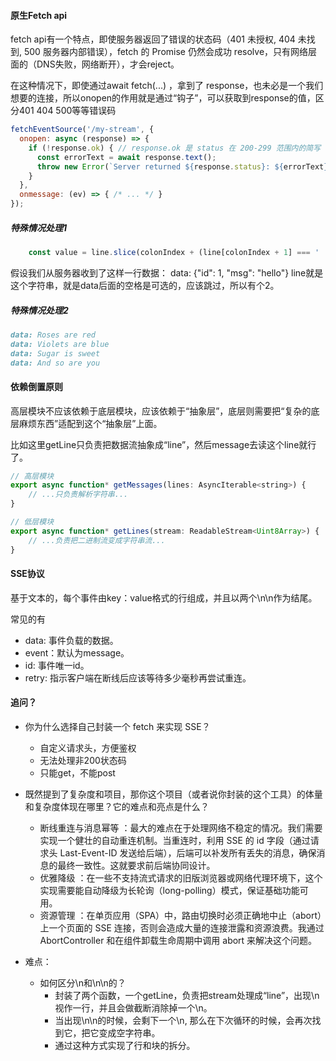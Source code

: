 

#### 原生Fetch api

fetch api有一个特点，即使服务器返回了错误的状态码（401 未授权, 404 未找到, 500 服务器内部错误），fetch 的 Promise 仍然会成功 resolve，只有网络层面的（DNS失败，网络断开），才会reject。

在这种情况下，即使通过await fetch(...) ，拿到了 response，也未必是一个我们想要的连接，所以onopen的作用就是通过“钩子”，可以获取到response的值，区分401 404 500等等错误码

```js
fetchEventSource('/my-stream', {
  onopen: async (response) => {
    if (!response.ok) { // response.ok 是 status 在 200-299 范围内的简写
      const errorText = await response.text();
      throw new Error(`Server returned ${response.status}: ${errorText}`);
    }
  },
  onmessage: (ev) => { /* ... */ }
});
```
##### 特殊情况处理1

```js
    const value = line.slice(colonIndex + (line[colonIndex + 1] === ' ' ? 2 : 1));
```
假设我们从服务器收到了这样一行数据： data: {"id": 1, "msg": "hello"}
line就是这个字符串，就是data后面的空格是可选的，应该跳过，所以有个2。

##### 特殊情况处理2

```md
data: Roses are red
data: Violets are blue
data: Sugar is sweet
data: And so are you
```

#### 依赖倒置原则
高层模块不应该依赖于底层模块，应该依赖于“抽象层”，底层则需要把“复杂的底层麻烦东西”适配到这个“抽象层”上面。

比如这里getLine只负责把数据流抽象成“line”，然后message去读这个line就行了。
```js
// 高层模块
export async function* getMessages(lines: AsyncIterable<string>) { 
    // ...只负责解析字符串...
}

// 低层模块
export async function* getLines(stream: ReadableStream<Uint8Array>) {
    // ...负责把二进制流变成字符串流...
}
```

#### SSE协议
基于文本的，每个事件由key：value格式的行组成，并且以两个\n\n作为结尾。

常见的有
- data: 事件负载的数据。
- event：默认为message。
- id: 事件唯一id。
- retry: 指示客户端在断线后应该等待多少毫秒再尝试重连。


#### 追问？
- 你为什么选择自己封装一个 fetch 来实现 SSE？
    - 自定义请求头，方便鉴权
    - 无法处理非200状态码
    - 只能get，不能post
- 既然提到了复杂度和项目，那你这个项目（或者说你封装的这个工具）的体量和复杂度体现在哪里？它的难点和亮点是什么？
    - 断线重连与消息幂等 ：最大的难点在于处理网络不稳定的情况。我们需要实现一个健壮的自动重连机制。当重连时，利用 SSE 的 id 字段（通过请求头 Last-Event-ID 发送给后端），后端可以补发所有丢失的消息，确保消息的最终一致性。这就要求前后端协同设计。
    - 优雅降级 ：在一些不支持流式请求的旧版浏览器或网络代理环境下，这个实现需要能自动降级为长轮询（long-polling）模式，保证基础功能可用。
    - 资源管理 ：在单页应用（SPA）中，路由切换时必须正确地中止（abort）上一个页面的 SSE 连接，否则会造成大量的连接泄露和资源浪费。我通过 AbortController 和在组件卸载生命周期中调用 abort 来解决这个问题。

- 难点：
    - 如何区分\n和\n\n的？
        - 封装了两个函数，一个getLine，负责把stream处理成“line”，出现\n视作一行，并且会做截断消除掉一个\n。
        - 当出现\n\n的时候，会剩下一个\n, 那么在下次循环的时候，会再次找到它，把它变成空字符串。
        - 通过这种方式实现了行和块的拆分。